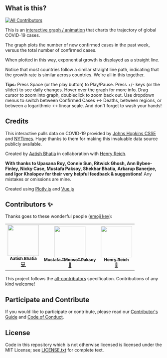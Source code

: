 ## What is this?
<!-- ALL-CONTRIBUTORS-BADGE:START - Do not remove or modify this section -->
[![All Contributors](https://img.shields.io/badge/all_contributors-3-orange.svg?style=flat-square)](#contributors-)
<!-- ALL-CONTRIBUTORS-BADGE:END -->

This is an [interactive graph / animation](https://aatishb.com/covidtrends/) that charts the trajectory of global COVID-19 cases.

The graph plots the number of new confirmed cases in the past week, versus the total number of confirmed cases.

When plotted in this way, exponential growth is displayed as a straight line.

Notice that most countries follow a similar straight line path, indicating that the growth rate is similar across countries. We're all in this together.

**Tips:** Press Space (or the play button) to Play/Pause. Press +/- keys (or the slider) to see daily changes. Hover over the graph for more info. Drag cursor to zoom into graph, doubleclick to zoom back out. Use dropdown menus to switch between Confirmed Cases ↔ Deaths, between regions, or between a logarithmic ↔ linear scale. And don't forget to wash your hands!

## Credits

This interactive pulls data on COVID-19 provided by [Johns Hopkins CSSE](https://github.com/CSSEGISandData/COVID-19) and <a href="https://github.com/nytimes/covid-19-data">NYTimes</a>. Huge thanks to them for making this invaluable data source publicly available.

Created by [Aatish Bhatia](https://aatishb.com/) in collaboration with [Henry Reich](https://www.youtube.com/user/minutephysics).

**With thanks to Upasana Roy, Connie Sun, Ritwick Ghosh, Ann Bybee-Finley, Nicky Case, Mustafa Paksoy, Shekhar Bhatia, Arkarup Banerjee, and Igor Kholopov for their very helpful feedback & suggestions!** Any mistakes or omissions are mine.

Created using [Plotly.js](https://plot.ly/javascript/) and [Vue.js](https://vuejs.org/)

## Contributors ✨

Thanks goes to these wonderful people ([emoji key](https://allcontributors.org/docs/en/emoji-key)):

<!-- ALL-CONTRIBUTORS-LIST:START - Do not remove or modify this section -->
<!-- prettier-ignore-start -->
<!-- markdownlint-disable -->
<table>
  <tr>
    <td align="center"><a href="https://aatishb.com"><img src="https://avatars2.githubusercontent.com/u/1878638?v=4" width="100px;" alt=""/><br /><sub><b>Aatish Bhatia</b></sub></a><br /><a href="https://github.com/aatishb/covidtrends/commits?author=aatishb" title="Code">💻</a></td>
    <td align="center"><a href="http://www.professormoose.com"><img src="https://avatars0.githubusercontent.com/u/22178?v=4" width="100px;" alt=""/><br /><sub><b>Mustafa "Moose" Paksoy</b></sub></a><br /><a href="#maintenance-mustpax" title="Maintenance">🚧</a></td>
    <td align="center"><a href="http://www.youtube.com/minutephysics"><img src="https://static1.squarespace.com/static/57c4aa39725e25ba4eb3ace1/t/57c4aeac20099e3efb1bf1c9/1583766666685/?format=1500w" width="100px;" alt=""/><br /><sub><b>Henry Reich</b></sub></a><br /><a href="#ideas" title="Ideas, Planning, & Feedback">🤔</a></td>
  </tr>
</table>

<!-- markdownlint-enable -->
<!-- prettier-ignore-end -->
<!-- ALL-CONTRIBUTORS-LIST:END -->

This project follows the [all-contributors](https://github.com/all-contributors/all-contributors) specification. Contributions of any kind welcome!

## Participate and Contribute

If you would like to participate or contribute, please read our [Contributor's Guide](CONTRIBUTING.md) and [Code of Conduct](CODE_OF_CONDUCT.md).

## License 

Code in this repository which is not otherwise licensed is licensed under the MIT License; see [LICENSE.txt](LICENSE.txt) for complete text.


